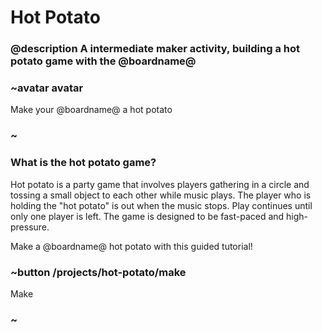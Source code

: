# Hot Potato

### @description A intermediate maker activity, building a hot potato game with the @boardname@  

### ~avatar avatar

Make your @boardname@ a hot potato

### ~

### What is the hot potato game?

Hot potato is a party game that involves players gathering in a circle and tossing a small object to each other while music plays. The player who is holding the "hot potato" is out when the music stops. Play continues until only one player is left. The game is designed to be fast-paced and high-pressure. 

Make a @boardname@ hot potato with this guided tutorial!

### ~button /projects/hot-potato/make

Make

### ~
